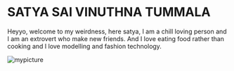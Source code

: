 # SATYA SAI VINUTHNA TUMMALA

Heyyo, welcome to my weirdness, here satya, I am a chill loving person and I am an extrovert who make new friends. And I love eating food rather than cooking and I love modelling and fashion technology.

![mypicture](Downloads/myimage.jpeg)